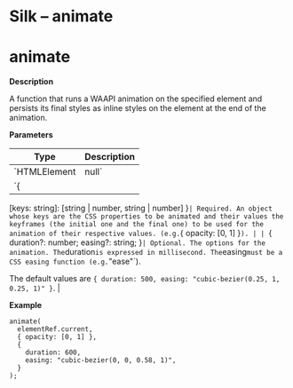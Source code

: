 # Silk – animate

# animate

**Description**

A function that runs a WAAPI animation on the specified element and persists its final styles as inline styles on the element at the end of the animation.

**Parameters**

| **Type** | **Description** |
| --- | --- |
| `HTMLElement | null` | Required. The element whose CSS properties are to be animated. |
| `{
   [keys: string]:
      [string | number, string | number]
}` | Required. An object whose keys are the CSS properties to be animated and their values the keyframes (the initial one and the final one) to be used for the animation of their respective values. (e.g. `{ opacity: [0, 1] }`). |
| `{
   duration?: number;
   easing?: string;
}` | Optional. The options for the animation. The `duration` is expressed in millisecond. The `easing` must be a CSS easing function (e.g. `"ease"`).

The default values are `{ duration: 500, easing: "cubic-bezier(0.25, 1, 0.25, 1)" }`. |

**Example**

```tsx
animate(
  elementRef.current,
  { opacity: [0, 1] },
  {
    duration: 600,
    easing: "cubic-bezier(0, 0, 0.58, 1)",
  }
);
```